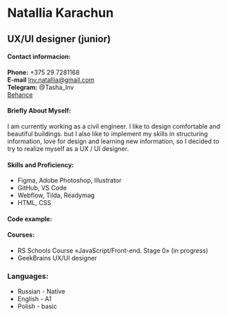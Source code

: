 

# **Natallia Karachun**

## **UX/UI designer (junior)**

#### **Contact informacion:**  
**Phone:** +375 29 7281168  
**E-mail** lnv.natallia@gmail.com  
**Telegram:** @Tasha_lnv  
[Behance](https://www.behance.net/067e923c/info)  

#### **Briefly About Myself:**
I am currently working as a civil engineer. I like to design comfortable and beautiful buildings. but I also like to implement my skills in structuring information, love for design and learning new information, so I decided to try to realize myself as a UX / UI designer.

#### **Skills and Proficiency:**
+ Figma, Adobe Photoshop, Illustrator
+ GitHub, VS Code
+ Webflow, Tilda, Readymag
+ HTML, CSS

#### **Code example:**


#### **Courses:**
+ RS Schools Course «JavaScript/Front-end. Stage 0» (in progress)  
+ GeekBrains UX/UI designer  

### **Languages:**
+ Russian - Native   
+ English - A1  
+ Polish - basic  